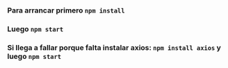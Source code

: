 ### Para arrancar primero `npm install`

### Luego `npm start`

### Si llega a fallar porque falta instalar axios: `npm install axios` y luego `npm start`

